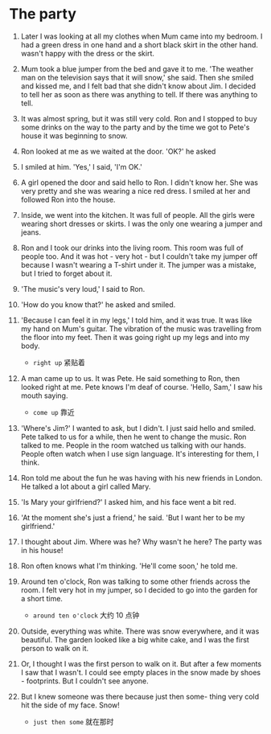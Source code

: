 # The party

1.  Later I was looking at all my clothes when Mum came into my bedroom. I had a green dress in one hand and a short black skirt in the other hand. wasn't happy with the dress or the skirt.

2.  Mum took a blue jumper from the bed and gave it to me. 'The weather man on the television says that it will snow,' she said. Then she smiled and kissed me, and I felt bad that she didn't know about Jim. I decided to tell her as soon as there was anything to tell. If there was anything to tell.

3.  It was almost spring, but it was still very cold. Ron and I stopped to buy some drinks on the way to the party and by the time we got to Pete's house it was beginning to snow.

4.  Ron looked at me as we waited at the door. 'OK?' he asked

5.  I smiled at him. 'Yes,' I said, 'I'm OK.'

6.  A girl opened the door and said hello to Ron. I didn't know her. She was very pretty and she was wearing a nice red dress. I smiled at her and followed Ron into the house.

7.  Inside, we went into the kitchen. It was full of people. All the girls were wearing short dresses or skirts. I was the only one wearing a jumper and jeans.

8.  Ron and I took our drinks into the living room. This room was full of people too. And it was hot - very hot - but I couldn't take my jumper off because I wasn't wearing a T-shirt under it. The jumper was a mistake, but I tried to forget about it.

9.  'The music's very loud,' I said to Ron.

10. 'How do you know that?' he asked and smiled.

11. 'Because I can feel it in my legs,' I told him, and it was true. It was like my hand on Mum's guitar. The vibration of the music was travelling from the floor into my feet. Then it was going right up my legs and into my body.

    - `right up` 紧贴着

12. A man came up to us. It was Pete. He said something to Ron, then looked right at me. Pete knows I'm deaf of course. 'Hello, Sam,' I saw his mouth saying.

    - `come up` 靠近

13. 'Where's Jim?' I wanted to ask, but I didn't. I just said hello and smiled. Pete talked to us for a while, then he went to change the music. Ron talked to me. People in the room watched us talking with our hands. People often watch when I use sign language. It's interesting for them, I think.

14. Ron told me about the fun he was having with his new friends in London. He talked a lot about a girl called Mary.

15. 'Is Mary your girlfriend?' I asked him, and his face went a bit red.

16. 'At the moment she's just a friend,' he said. 'But I want her to be my girlfriend.'

17. I thought about Jim. Where was he? Why wasn't he here? The party was in his house!

18. Ron often knows what I'm thinking. 'He'll come soon,' he told me.

19. Around ten o'clock, Ron was talking to some other friends across the room. I felt very hot in my jumper, so I decided to go into the garden for a short time.

    - `around ten o'clock` 大约 10 点钟

20. Outside, everything was white. There was snow everywhere, and it was beautiful. The garden looked like a big white cake, and I was the first person to walk on it.

21. Or, I thought I was the first person to walk on it. But after a few moments I saw that I wasn't. I could see empty places in the snow made by shoes - footprints. But I couldn't see anyone.

22. But I knew someone was there because just then some- thing very cold hit the side of my face. Snow!

    - `just then some` 就在那时
